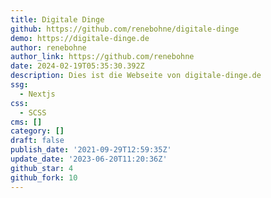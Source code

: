 ```yaml
---
title: Digitale Dinge
github: https://github.com/renebohne/digitale-dinge
demo: https://digitale-dinge.de
author: renebohne
author_link: https://github.com/renebohne
date: 2024-02-19T05:35:30.392Z
description: Dies ist die Webseite von digitale-dinge.de
ssg:
  - Nextjs
css:
  - SCSS
cms: []
category: []
draft: false
publish_date: '2021-09-29T12:59:35Z'
update_date: '2023-06-20T11:20:36Z'
github_star: 4
github_fork: 10
---
```

